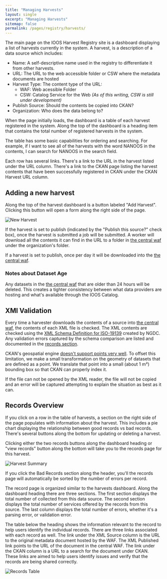 ```yaml
---
title: "Managing Harvests"
layout: single
excerpt: "Managing Harvests"
sitemap: false
permalink: /pages/registry/harvests/
---
```


The main page on the IOOS Harvest Registry site is a dashboard displaying a
list of harvests currently in the system. A harvest, is a description of a data
source which includes:

- Name: A self-descriptive name used in the registry to differentiate it from
  other harvests.
- URL: The URL to the web accessible folder or CSW where the metadata documents
  are hosted
- Harvest Type: The content type of the URL:
  - WAF: Web acessible Folder
  - CSW: Catalog Service for the Web _(As of this writing, CSW is still under development)_
- Publish Source: Should the contents be copied into CKAN?
- Organization: Who does the data belong to?

When the page initially loads, the dashboard is a table of each harvest
registered in the system. Along the top of the dashboard is a heading item that
contains the total number of registered harvests in the system.

The table has some basic capabilities for ordering and searching. For example,
if I want to see all of the harvests with the word NANOOS in the contents, I
can search for NANOOS in the search field.

Each row has several links. There's a link to the URL in the harvest listed
under the URL column. There's a link to the CKAN page listing the harvest
contents that have been successfully registered in CKAN under the CKAN Harvest
URL column.


## Adding a new harvest ##

Along the top of the harvest dashboard is a button labeled "Add Harvest".
Clicking this button will open a form along the right side of the page.

![New Harvest](/catalog/images/registry/new-harvest.png)

If the harvest is set to publish (indicated by the "Publish this source?" check
box), once the harvest is submitted a job will be submitted. A worker will
download all the contents it can find in the URL to a folder in 
[the central waf](https://registry.ioos.us/waf/) under the organization's
folder. 

If a harvest is set to publish, once per day it will be downloaded into the
[the central waf](https://registry.ioos.us/waf/). 

### Notes about Dataset Age

Any datasets in the [the central waf](https://registry.ioos.us/waf/) that are
older than 24 hours will be deleted. This creates a tighter consistency between
what data providers are hosting and what's available through the IOOS Catalog.

## XMl Validation ##

Every time a harvester downloads the contents of a source into 
[the central waf](https://registry.ioos.us/waf/), the contents of each XML file
is checked. The XML contents are checked using the [XML Schema Definition for
ISO-19139](https://ngdc.noaa.gov/metadata/published/xsd/) created by NGDC. Any
validation errors captured by the schema comparison are listed and documented
in the [records section](#records-overview).

CKAN's geospatial engine 
[doesn't support points very well](http://docs.ckan.org/projects/ckanext-spatial/en/latest/spatial-search.html#choosing-a-backend-for-the-spatial-search).
To offset this limitation, we make a small transformation on the geometry of
datasets that are defined as a point. We translate that point into a small
(about 1 m²) bounding box so that CKAN can properly index it.

If the file can not be opened by the XML reader, the file will not be copied
and an error will be captured attempting to explain the situation as best as it
can.

## Records Overview ##

If you click on a row in the table of harvests, a section on the right side of
the page populates with information about the harvest. This includes a pie
chart displaying the relationship between good records vs bad records. There's
several buttons along the bottom for updating or deleting a harvest.

Clicking either the two records buttons along the dashboard heading or "view
records" button along the bottom will take you to the records page for this
harvest.

![Harvest Summary](/catalog/images/registry/harvest-summary.png)


If you click the Bad Records section along the header, you'll the records page
will automatically be sorted by the number of errors per record.


The record page is organized similar to the harvests dashboard. Along the
dashboard heading there are three sections. The first section displays the
total number of collected from this data source. The second section displays
the total number of services offered by the records from this source. The last
column displays the total number of errors, whether it's a parsing error, or
validation error.

The table below the heading shows the information relevant to the record to
help users identify the individual records. There are three links associated
with each record as well. The link under the XML Source column is the URL to
the original metadata document hosted by the WAF. The XML Published link points
to the URL of the document in the central WAF. The link under the CKAN column
is a URL to a search for the document under CKAN. These links are aimed to help
users identify issues and verify that the records are being shared correctly.

![Records Table](/catalog/images/registry/records-table.png)

